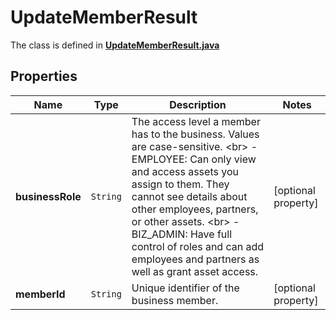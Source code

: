 

# UpdateMemberResult

The class is defined in **[UpdateMemberResult.java](../../src/main/java/org/openapitools/model/UpdateMemberResult.java)**

## Properties

Name | Type | Description | Notes
------------ | ------------- | ------------- | -------------
**businessRole** | `String` | The access level a member has to the business. Values are case-sensitive. &lt;br&gt; - EMPLOYEE: Can only view and access assets you assign to them. They cannot see details about other employees, partners, or other assets. &lt;br&gt; - BIZ_ADMIN: Have full control of roles and can add employees and partners as well as grant asset access. |  [optional property]
**memberId** | `String` | Unique identifier of the business member. |  [optional property]




